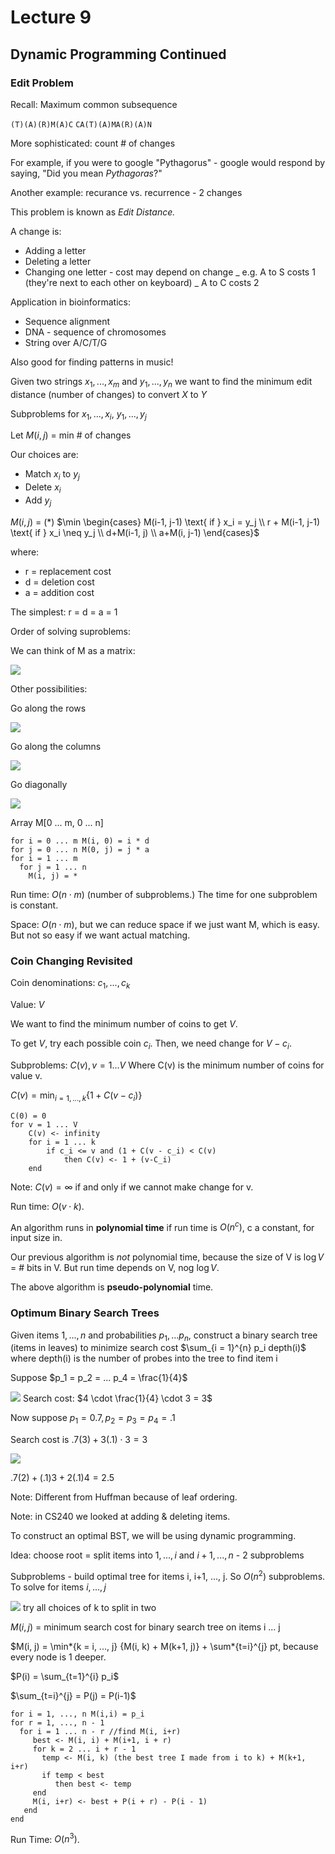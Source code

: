 # Lecture 9

## Dynamic Programming Continued

### Edit Problem

Recall: Maximum common subsequence

`(T)(A)(R)M(A)C`
`CA(T)(A)MA(R)(A)N`

More sophisticated: count # of changes

For example, if you were to google "Pythagorus" - google would respond by saying, "Did you mean _Pythagoras_?"

Another example: recurance vs. recurrence - 2 changes

This problem is known as _Edit Distance._

A change is:

- Adding a letter
- Deleting a letter
- Changing one letter - cost may depend on change
  _ e.g. A to S costs 1 (they're next to each other on keyboard)
  _ A to C costs 2

Application in bioinformatics:

- Sequence alignment
- DNA - sequence of chromosomes
- String over A/C/T/G

Also good for finding patterns in music!

Given two strings $x_1, ..., x_m$ and $y_1, ..., y_n$ we want to find the minimum edit distance (number of changes) to convert $X$ to $Y$

Subproblems for $x_1, ..., x_i$, $y_1, ..., y_j$

Let $M(i, j)$ = min # of changes

Our choices are:

- Match $x_i$ to $y_j$
- Delete $x_i$
- Add $y_j$

$M(i,j)$ = (\*) $\min \begin{cases} M(i-1, j-1) \text{ if } x_i = y_j \\ r + M(i-1, j-1) \text{ if } x_i \neq y_j \\ d+M(i-1, j) \\ a+M(i, j-1) \end{cases}$

where:

- r = replacement cost
- d = deletion cost
- a = addition cost

The simplest: r = d = a = 1

Order of solving suproblems:

We can think of M as a matrix:

![](https://i.imgur.com/DE6BhZj.png)

Other possibilities:

Go along the rows

![](https://i.imgur.com/SMhZh0C.png)

Go along the columns

![](https://i.imgur.com/qOmy7tq.png)

Go diagonally

![](https://i.imgur.com/EIME3gT.png)

Array M[0 ... m, 0 ... n]

```none
for i = 0 ... m M(i, 0) = i * d
for j = 0 ... n M(0, j) = j * a
for i = 1 ... m
  for j = 1 ... n
    M(i, j) = *
```

Run time: $O(n \cdot m)$ (number of subproblems.) The time for one subproblem is constant.

Space: $O(n \cdot m)$, but we can reduce space if we just want M, which is easy. But not so easy if we want actual matching.

### Coin Changing Revisited

Coin denominations: $c_1, ..., c_k$

Value: $V$

We want to find the minimum number of coins to get $V$.

To get $V$, try each possible coin $c_i$. Then, we need change for $V - c_i$.

Subproblems: $C(v), v = 1 ... V$ Where C(v) is the minimum number of coins for value v.

$C(v) = \min_{i = 1, ..., k} \{1 + C(v - c_i)\}$

```none
C(0) = 0
for v = 1 ... V
	C(v) <- infinity
	for i = 1 ... k
		if c_i <= v and (1 + C(v - c_i) < C(v)
			then C(v) <- 1 + (v-C_i)
	end
```

Note: $C(v) = \infty$ if and only if we cannot make change for v.

Run time: $O(v \cdot k)$.

An algorithm runs in **polynomial time** if run time is $O(n^c)$, c a constant, for input size in.

Our previous algorithm is _not_ polynomial time, because the size of V is $\log V$ = # bits in V. But run time depends on V, nog $\log V.$

The above algorithm is **pseudo-polynomial** time.

### Optimum Binary Search Trees

Given items $1, ..., n$ and probabilities $p_1, ... p_n$, construct a binary search tree (items in leaves) to minimize search cost $\sum_{i = 1}^{n} p_i depth(i)$ where depth(i) is the number of probes into the tree to find item i

Suppose $p_1 = p_2 = ... p_4 = \frac{1}{4}$

![](https://i.imgur.com/92yv9m6.png) Search cost: $4 \cdot \frac{1}{4} \cdot 3 = 3$

Now suppose $p_1 = 0.7, p_2 = p_3 = p_4 = .1$

Search cost is $.7(3) + 3(.1) \cdot 3 = 3$

![](https://i.imgur.com/ueNXydD.png)

$.7(2) + (.1)3 + 2(.1)4 = 2.5$

Note: Different from Huffman because of leaf ordering.

Note: in CS240 we looked at adding & deleting items.

To construct an optimal BST, we will be using dynamic programming.

Idea: choose root = split items into $1, ..., i$ and $i+1, ..., n$ - 2 subproblems

Subproblems - build optimal tree for items i, i+1, ..., j. So $O(n^2)$ subproblems. To solve for items $i, ..., j$

![](https://i.imgur.com/Wplhc0r.png) try all choices of k to split in two

$M(i, j)$ = minimum search cost for binary search tree on items i ... j

\$M(i, j) = \min*{k = i, ..., j} \{M(i, k) + M(k+1, j)\} + \sum*{t=i}^{j} pt, because every node is 1 deeper.

$P(i) = \sum_{t=1}^{i} p_i$

$\sum_{t=i}^{j} = P(j) = P(i-1)$

```none
for i = 1, ..., n M(i,i) = p_i
for r = 1, ..., n - 1
  for i = 1 ... n - r //find M(i, i+r)
     best <- M(i, i) + M(i+1, i + r)
     for k = 2 ... i + r - 1
       temp <- M(i, k) (the best tree I made from i to k) + M(k+1, i+r)
       if temp < best
		  then best <- temp
	 end
	 M(i, i+r) <- best + P(i + r) - P(i - 1)
   end
end
```

Run Time: $O(n^3)$.
